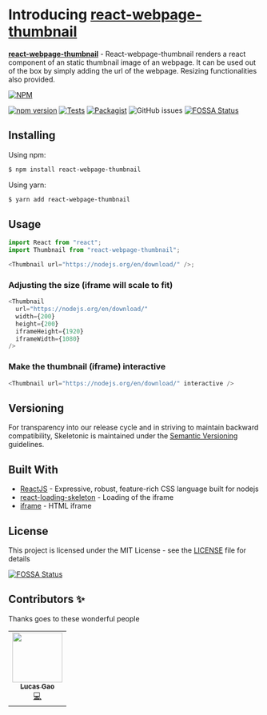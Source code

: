 # Introducing [react-webpage-thumbnail](https://www.npmjs.com/package/react-webpage-thumbnail)

**[react-webpage-thumbnail](https://github.com/lucas2005gao/react-webpage-thumbnail)** - React-webpage-thumbnail renders a react component of an static thumbnail image of an webpage. It can be used out of the box by simply adding the url of the webpage. Resizing functionalities also provided.

[![NPM](https://nodei.co/npm/react-webpage-thumbnail.png)](https://nodei.co/npm/react-webpage-thumbnail/)

[![npm version](https://badge.fury.io/js/react-webpage-thumbnail.svg)](https://badge.fury.io/js/react-webpage-thumbnail.svg)
[![Tests](https://github.com/lucas2005gao/react-webpage-thumbnail/actions/workflows/unit_tests.yml/badge.svg)](https://github.com/lucas2005gao/react-webpage-thumbnail/actions/workflows/unit_tests.yml)
[![Packagist](https://img.shields.io/badge/license-MIT-blue.svg)](https://github.com/lucas2005gao/react-webpage-thumbnail/blob/master/LICENSE)
![GitHub issues](https://img.shields.io/github/issues/lucas2005gao/react-webpage-thumbnail)
[![FOSSA Status](https://app.fossa.com/api/projects/git%2Bgithub.com%2Flucas2005gao%2Freact-webpage-thumbnail.svg?type=small)](https://app.fossa.com/projects/git%2Bgithub.com%2Flucas2005gao%2Freact-webpage-thumbnail?ref=badge_small)

## Installing

Using npm:

```bash
$ npm install react-webpage-thumbnail
```

Using yarn:

```bash
$ yarn add react-webpage-thumbnail
```

## Usage

```javascript
import React from "react";
import Thumbnail from "react-webpage-thumbnail";

<Thumbnail url="https://nodejs.org/en/download/" />;
```

### Adjusting the size (iframe will scale to fit)

```javascript
<Thumbnail
  url="https://nodejs.org/en/download/"
  width={200}
  height={200}
  iframeHeight={1920}
  iframeWidth={1080}
/>
```

### Make the thumbnail (iframe) interactive

```javascript
<Thumbnail url="https://nodejs.org/en/download/" interactive />
```

## Versioning

For transparency into our release cycle and in striving to maintain backward compatibility, Skeletonic is maintained under the [Semantic Versioning](https://semver.org/) guidelines.

## Built With

- [ReactJS](https://reactjs.org/) - Expressive, robust, feature-rich CSS language built for nodejs
- [react-loading-skeleton](https://www.npmjs.com/package/react-loading-skeleton) - Loading of the iframe
- [iframe](https://www.w3schools.com/tags/tag_iframe.ASP) - HTML iframe

## License

This project is licensed under the MIT License - see the [LICENSE](https://github.com/lucas2005gao/react-webpage-thumbnail/blob/master/LICENSE) file for details

[![FOSSA Status](https://app.fossa.com/api/projects/git%2Bgithub.com%2Flucas2005gao%2Freact-webpage-thumbnail.svg?type=large)](https://app.fossa.com/projects/git%2Bgithub.com%2Flucas2005gao%2Freact-webpage-thumbnail?ref=badge_large)

## Contributors ✨

Thanks goes to these wonderful people

<table>
  <tr>
    <td align="center"><a href="https://github.com/lucas2005gao"><img src="https://avatars.githubusercontent.com/u/48196609?v=4?s=100" width="100px;" alt=""/><br /><sub><b>Lucas Gao</b></sub></a><br /><a href="https://github.com/lucas2005gao/REACT Template/commits?author=lucas2005gao" title="Code">💻</a></td>
  </tr>
</table>
